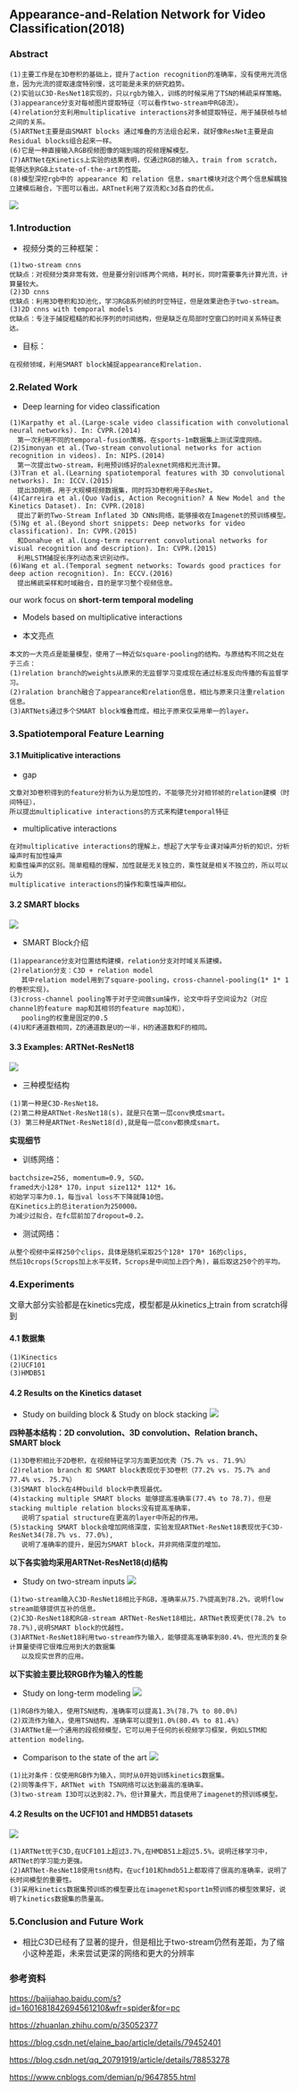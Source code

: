 ## Appearance-and-Relation Network for Video Classification(2018)

### Abstract
```
(1)主要工作是在3D卷积的基础上，提升了action recognition的准确率，没有使用光流信息，因为光流的提取速度特别慢，这可能是未来的研究趋势。
(2)实验以C3D-ResNet18实现的，只以rgb为输入，训练的时候采用了TSN的稀疏采样策略。
(3)appearance分支对每帧图片提取特征（可以看作two-stream中RGB流）。
(4)relation分支利用multiplicative interactions对多帧提取特征，用于捕获帧与帧之间的关系。
(5)ARTNet主要是由SMART blocks 通过堆叠的方法组合起来，就好像ResNet主要是由Residual blocks组合起来一样。
(6)它是一种直接输入RGB视频图像的端到端的视频理解模型。
(7)ARTNet在Kinetics上实验的结果表明，仅通过RGB的输入，train from scratch， 能够达到RGB上state-of-the-art的性能。
(8)模型深挖rgb中的 appearance 和 relation 信息，smart模块对这个两个信息解耦独立建模后融合，下图可以看出，ARTnet利用了双流和c3d各自的优点。
```
![](https://github.com/liyeUESTC/liye_project/blob/file_paper/images/51.png)


### 1.Introduction

- 视频分类的三种框架：
```
(1)two-stream cnns
优缺点：对视频分类非常有效，但是要分别训练两个网络，耗时长，同时需要事先计算光流，计算量较大。
(2)3D cnns
优缺点：利用3D卷积和3D池化，学习RGB系列帧的时空特征，但是效果逊色于two-stream。
(3)2D cnns with temporal models
优缺点：专注于捕捉粗糙的和长序列的时间结构，但是缺乏在局部时空窗口的时间关系特征表达。
```

- 目标：
```
在视频领域，利用SMART block捕捉appearance和relation.
```


### 2.Related Work

- Deep learning for video classification
```
(1)Karpathy et al.(Large-scale video classification with convolutional neural networks). In: CVPR.(2014)
  第一次利用不同的temporal-fusion策略，在sports-1m数据集上测试深度网络。
(2)Simonyan et al.(Two-stream convolutional networks for action recognition in videos). In: NIPS.(2014)
  第一次提出two-stream，利用预训练好的alexnet网络和光流计算。
(3)Tran et al.(Learning spatiotemporal features with 3D convolutional networks). In: ICCV.(2015)
  提出3D网络，用于大规模视频数据集，同时将3D卷积用于ResNet。
(4)Carreira et al.(Quo Vadis, Action Recognition? A New Model and the Kinetics Dataset). In: CVPR.(2018)
  提出了新的Two-Stream Inflated 3D CNNs网络，能够接收在Imagenet的预训练模型。
(5)Ng et al.(Beyond short snippets: Deep networks for video classification). In: CVPR.(2015)
  和Donahue et al.(Long-term recurrent convolutional networks for visual recognition and description). In: CVPR.(2015)
  利用LSTM捕捉长序列动态来识别动作。
(6)Wang et al.(Temporal segment networks: Towards good practices for deep action recognition). In: ECCV.(2016)
  提出稀疏采样和时域融合，目的是学习整个视频信息。
```
our work focus on **short-term temporal modeling**

- Models based on multiplicative interactions


- 本文亮点
```
本文的一大亮点是能量模型，使用了一种近似square-pooling的结构。与原结构不同之处在于三点：
(1)relation branch的weights从原来的无监督学习变成现在通过标准反向传播的有监督学习。
(2)ralation branch融合了appearance和relation信息，相比与原来只注重relation信息。
(3)ARTNets通过多个SMART block堆叠而成，相比于原来仅采用单一的layer。
```
 

### 3.Spatiotemporal Feature Learning

#### 3.1 Muitiplicative interactions
- gap
```
文章对3D卷积得到的feature分析为认为是加性的，不能够充分对相邻帧的relation建模（时间特征），
所以提出multiplicative interactions的方式来构建temporal特征
```
- multiplicative interactions
```
在对multiplicative interactions的理解上，想起了大学专业课对噪声分析的知识，分析噪声时有加性噪声
和乘性噪声的区别。简单粗糙的理解，加性就是无关独立的，乘性就是相关不独立的，所以可以认为
multiplicative interactions的操作和乘性噪声相似。
```

#### 3.2 SMART blocks

![](https://github.com/liyeUESTC/liye_project/blob/file_paper/images/52.png)
- SMART Block介绍
```
(1)appearance分支对位置结构建模，relation分支对时域关系建模。
(2)relation分支：C3D + relation model
   其中relation model用到了square-pooling，cross-channel-pooling(1* 1* 1的卷积实现)。
(3)cross-channel pooling等于对子空间做sum操作，论文中将子空间设为2（对应channel的feature map和其相邻的feature map加和），
   pooling的权重是固定的0.5
(4)U和F通道数相同，Z的通道数是U的一半，H的通道数和F的相同。
```

#### 3.3 Examples: ARTNet-ResNet18

![](https://github.com/liyeUESTC/liye_project/blob/file_paper/images/53.png)

- 三种模型结构
```
(1)第一种是C3D-ResNet18。
(2)第二种是ARTNet-ResNet18(s)，就是只在第一层conv换成smart。
(3) 第三种是ARTNet-ResNet18(d),就是每一层conv都换成smart。
```
 **实现细节** 
- 训练网络：
```
bactchsize=256, momentum=0.9, SGD。
framed大小128* 170，input size112* 112* 16。
初始学习率为0.1，每当val loss不下降就降10倍。
在Kinetics上的总iteration为250000。
为减少过拟合，在fc层前加了dropout=0.2。 
```
- 测试网络：
```
从整个视频中采样250个clips，具体是随机采取25个128* 170* 16的clips, 
然后10crops(5crops加上水平反转，5crops是中间加上四个角)，最后取这250个的平均。
```
### 4.Experiments
文章大部分实验都是在kinetics完成，模型都是从kinetics上train from scratch得到

#### 4.1 数据集
```
(1)Kinectics 
(2)UCF101 
(3)HMDB51
```
#### 4.2 Results on the Kinetics dataset

- Study on building block & Study on block stacking
![](https://github.com/liyeUESTC/liye_project/blob/file_paper/images/54.png)

**四种基本结构：2D convolution、3D convolution、Relation branch、SMART block**
```
(1)3D卷积相比于2D卷积，在视频特征学习方面更加优秀（75.7% vs. 71.9%）
(2)relation branch 和 SMART block表现优于3D卷积（77.2% vs. 75.7% and 77.4% vs. 75.7%）
(3)SMART block在4种build block中表现最优。
(4)stacking multiple SMART blocks 能够提高准确率(77.4% to 78.7)，但是stacking multiple relation blocks没有提高准确率，
   说明了spatial structure在更高的layer中所起的作用。
(5)stacking SMART block会增加网络深度，实验发现ARTNet-ResNet18表现优于C3D-ResNet34(78.7% vs. 77.0%),
   说明了准确率的提升，是因为SMART block，并非网络深度的增加。
```
 **以下各实验均采用ARTNet-ResNet18(d)结构**

- Study on two-stream inputs
![](https://github.com/liyeUESTC/liye_project/blob/file_paper/images/55.png)

```
(1)two-stream输入C3D-ResNet18相比于RGB，准确率从75.7%提高到78.2%，说明flow stream能够提供互补的信息。
(2)C3D-ResNet18和RGB-stream ARTNet-ResNet18相比，ARTNet表现更优(78.2% to 78.7%),说明SMART block的优越性。
(3)ARTNet-ResNet18利用two-stream作为输入，能够提高准确率到80.4%，但光流的复杂计算量使得它很难应用到大的数据集
   以及现实世界的应用。
```
**以下实验主要比较RGB作为输入的性能**

- Study on long-term modeling
![](https://github.com/liyeUESTC/liye_project/blob/file_paper/images/56.png)
```
(1)RGB作为输入，使用TSN结构，准确率可以提高1.3%(78.7% to 80.0%)
(2)双流作为输入，使用TSN结构，准确率可以提到1.0%(80.4% to 81.4%)
(3)ARTNet是一个通用的段视频模型，它可以用于任何的长视频学习框架，例如LSTM和attention modeling。
```

- Comparison to the state of the art
![](https://github.com/liyeUESTC/liye_project/blob/file_paper/images/57.png)
```
(1)比对条件：仅使用RGB作为输入，同时从0开始训练kinetics数据集。
(2)同等条件下，ARTNet with TSN网络可以达到最高的准确率。
(3)two-stream I3D可以达到82.7%，但计算量大，而且使用了imagenet的预训练模型。
```
#### 4.2 Results on the UCF101 and HMDB51 datasets

![](https://github.com/liyeUESTC/liye_project/blob/file_paper/images/58.png)

```
(1)ARTNet优于C3D,在UCF101上超过3.7%,在HMDB51上超过5.5%，说明迁移学习中，ARTNet的学习能力更强。
(2)ARTNet-ResNet18使用tsn结构，在ucf101和hmdb51上都取得了很高的准确率，说明了长时间模型的重要性。
(3)采用kinetics数据集预训练的模型要比在imagenet和sport1m预训练的模型效果好，说明了kinetics数据集的质量高。
```


### 5.Conclusion and Future Work

- 相比C3D已经有了显著的提升，但是相比于two-stream仍然有差距，为了缩小这种差距，未来尝试更深的网络和更大的分辨率





### 参考资料

https://baijiahao.baidu.com/s?id=1601681842694561210&wfr=spider&for=pc

https://zhuanlan.zhihu.com/p/35052377

https://blog.csdn.net/elaine_bao/article/details/79452401

https://blog.csdn.net/qq_20791919/article/details/78853278

https://www.cnblogs.com/demian/p/9647855.html
